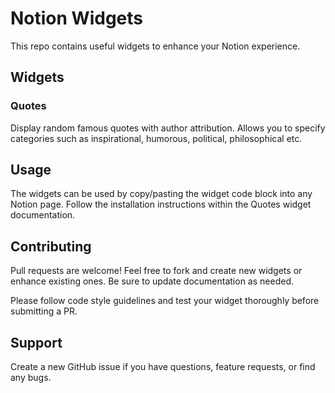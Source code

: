 # Notion Widgets

This repo contains useful widgets to enhance your Notion experience.

## Widgets

### Quotes
Display random famous quotes with author attribution. Allows you to specify categories such as inspirational, humorous, political, philosophical etc.

## Usage 

The widgets can be used by copy/pasting the widget code block into any Notion page. Follow the installation instructions within the Quotes widget documentation.

## Contributing

Pull requests are welcome! Feel free to fork and create new widgets or enhance existing ones. Be sure to update documentation as needed. 

Please follow code style guidelines and test your widget thoroughly before submitting a PR.

## Support

Create a new GitHub issue if you have questions, feature requests, or find any bugs.